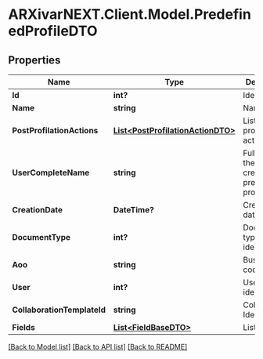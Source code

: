 # ARXivarNEXT.Client.Model.PredefinedProfileDTO
## Properties

Name | Type | Description | Notes
------------ | ------------- | ------------- | -------------
**Id** | **int?** | Identifier | [optional] 
**Name** | **string** | Name | [optional] 
**PostProfilationActions** | [**List&lt;PostProfilationActionDTO&gt;**](PostProfilationActionDTO.md) | List of post profilation actions | [optional] 
**UserCompleteName** | **string** | Full name of the user who created the predefined profile | [optional] 
**CreationDate** | **DateTime?** | Creation date | [optional] 
**DocumentType** | **int?** | Document type identifier | [optional] 
**Aoo** | **string** | Business code | [optional] 
**User** | **int?** | User identifier | [optional] 
**CollaborationTemplateId** | **string** | Collaboration Identifier | [optional] 
**Fields** | [**List&lt;FieldBaseDTO&gt;**](FieldBaseDTO.md) | List of fields | [optional] 

[[Back to Model list]](../README.md#documentation-for-models) [[Back to API list]](../README.md#documentation-for-api-endpoints) [[Back to README]](../README.md)

